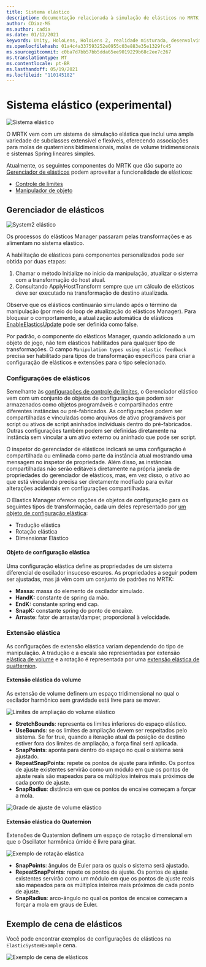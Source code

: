 ```yaml
---
title: Sistema elástico
description: documentação relacionada à simulação de elásticos no MRTK
author: CDiaz-MS
ms.author: cadia
ms.date: 01/12/2021
keywords: Unity, HoloLens, HoloLens 2, realidade misturada, desenvolvimento, MRTK, ElasticsSystem,
ms.openlocfilehash: 01a4c4a337593252e0955c03e883e35e1329fc45
ms.sourcegitcommit: c0ba7d7bb57bb5dda65ee9019229b68c2ee7c267
ms.translationtype: MT
ms.contentlocale: pt-BR
ms.lasthandoff: 05/19/2021
ms.locfileid: "110145182"
---
```

# <a name="elastic-system-experimental"></a>Sistema elástico (experimental)

![Sistema elástico](../images/elastics/Elastics_Main1.gif)

O MRTK vem com um sistema de simulação elástica que inclui uma ampla variedade de subclasses extensível e flexíveis, oferecendo associações para molas de quaternions bidimensionais, molas de volume tridimensionais e sistemas Spring lineares simples.

Atualmente, os seguintes componentes do MRTK que dão suporte ao [Gerenciador de elásticos](xref:Microsoft.MixedReality.Toolkit.Experimental.Physics.ElasticsManager) podem aproveitar a funcionalidade de elásticos:

- [Controle de limites](../ux-building-blocks/bounds-control.md)
- [Manipulador de objeto](../ux-building-blocks/object-manipulator.md)

## <a name="elastics-manager"></a>Gerenciador de elásticos

![System2 elástico](../images/elastics/Elastics_Main.gif)

Os processos do elásticos Manager passaram pelas transformações e as alimentam no sistema elástico.

A habilitação de elásticos para componentes personalizados pode ser obtida por duas etapas:

1. Chamar o método Initialize no início da manipulação, atualizar o sistema com a transformação do host atual.
1. Consultando ApplyHostTransform sempre que um cálculo de elásticos deve ser executado na transformação de destino atualizada.

Observe que os elásticos continuarão simulando após o término da manipulação (por meio do loop de atualização do elásticos Manager). Para bloquear o comportamento, a atualização automática de elásticos [EnableElasticsUpdate](xref:Microsoft.MixedReality.Toolkit.Experimental.Physics.ElasticsManager.EnableElasticsUpdate) pode ser definida como false.

Por padrão, o componente do elásticos Manager, quando adicionado a um objeto de jogo, não tem elásticos habilitados para qualquer tipo de transformações.
O campo `Manipulation types using elastic feedback` precisa ser habilitado para tipos de transformação específicos para criar a configuração de elásticos e extensões para o tipo selecionado.

### <a name="elastics-configurations"></a>Configurações de elásticos

Semelhante às [configurações de controle de limites](../ux-building-blocks/bounds-control.md#configuration-objects), o Gerenciador elástico vem com um conjunto de objetos de configuração que podem ser armazenados como objetos programáveis e compartilhados entre diferentes instâncias ou pré-fabricados. As configurações podem ser compartilhadas e vinculadas como arquivos de ativo programáveis por script ou ativos de script aninhados individuais dentro do pré-fabricados. Outras configurações também podem ser definidas diretamente na instância sem vincular a um ativo externo ou aninhado que pode ser script.

O inspetor do gerenciador de elásticos indicará se uma configuração é compartilhada ou emlinada como parte da instância atual mostrando uma mensagem no inspetor de propriedade. Além disso, as instâncias compartilhadas não serão editáveis diretamente na própria janela de propriedades do gerenciador de elásticos, mas, em vez disso, o ativo ao que está vinculando precisa ser diretamente modfiado para evitar alterações acidentais em configurações compartilhadas.

O Elastics Manager oferece opções de objetos de configuração para os seguintes tipos de transformação, cada um deles representado por [um objeto de configuração elástica](#elastic-configuration-object):

- Tradução elástica
- Rotação elástica
- Dimensionar Elástico

#### <a name="elastic-configuration-object"></a>Objeto de configuração elástica

Uma configuração elástica define as propriedades de um sistema diferencial de oscilador insuceso escuros.
As propriedades a seguir podem ser ajustadas, mas já vêm com um conjunto de padrões no MRTK:

- **Massa:** massa do elemento de oscilador simulado.
- **HandK:** constante de spring da mão.
- **EndK:** constante spring end cap.
- **SnapK:** constante spring do ponto de encaixe.
- **Arraste**: fator de arrastar/damper, proporcional à velocidade.

### <a name="elastics-extents"></a>Extensão elástica

As configurações de extensão elástica variam dependendo do tipo de manipulação. A tradução e a escala são representadas por extensão [elástica de volume](#volume-elastic-extent) e a rotação é representada por uma [extensão elástica de quatternion](#quaternion-elastic-extent).

#### <a name="volume-elastic-extent"></a>Extensão elástica do volume

As extensão de volume definem um espaço tridimensional no qual o oscilador harmônico sem gravidade está livre para se mover.

![Limites de ampliação do volume elástico](../images/elastics/Elastics_Volume_Bounds.gif)

- **StretchBounds**: representa os limites inferiores do espaço elástico.
- **UseBounds**: se os limites de ampliação devem ser respeitados pelo sistema. Se for true, quando a iteração atual da posição de destino estiver fora dos limites de ampliação, a força final será aplicada.
- **SnapPoints**: aponta para dentro do espaço no qual o sistema será ajustado.
- **RepeatSnapPoints**: repete os pontos de ajuste para infinito. Os pontos de ajuste existentes servirão como um módulo em que os pontos de ajuste reais são mapeados para os múltiplos inteiros mais próximos de cada ponto de ajuste.
- **SnapRadius**: distância em que os pontos de encaixe começam a forçar a mola.

![Grade de ajuste de volume elástico](../images/elastics/Elastics_Volume_Snap.gif)

#### <a name="quaternion-elastic-extent"></a>Extensão elástica do Quaternion

Extensões de Quaternion definem um espaço de rotação dimensional em que o Oscillator harmônica úmido é livre para girar.

![Exemplo de rotação elástica](../images/elastics/Elastics_Rotation.gif)

- **SnapPoints**: ângulos de Euler para os quais o sistema será ajustado.
- **RepeatSnapPoints**: repete os pontos de ajuste. Os pontos de ajuste existentes servirão como um módulo em que os pontos de ajuste reais são mapeados para os múltiplos inteiros mais próximos de cada ponto de ajuste.
- **SnapRadius**: arco-ângulo no qual os pontos de encaixe começam a forçar a mola em graus de Euler.

## <a name="elastics-example-scene"></a>Exemplo de cena de elásticos

Você pode encontrar exemplos de configurações de elásticos na `ElasticSystemExample` cena.

![Exemplo de cena de elásticos](../images/elastics/Elastics_Example_Scene.png)
